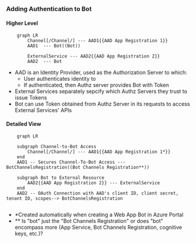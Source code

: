 ### Adding Authentication to Bot

#### Higher Level
```mermaid
    graph LR
        Channel[/Channel/] --- AAD1{{AAD App Registration 1}}
        AAD1  --- Bot((Bot))
        
        ExternalService --- AAD2{{AAD App Registration 2}}
        AAD2  --- Bot
```
* AAD is an Identity Provider, used as the Authorization Server to which:
    * User authenticates identity to
    * If authenticated, then Authz server provides Bot with Token
* External Services separately sepcify which Authz Servers they trust to issue Tokens
* Bot can use Token obtained from Authz Server in its requests to access External Services' APIs

#### Detailed View
```mermaid
    graph LR
    
    subgraph Channel-to-Bot Access
        Channel[/Channel/] --- AAD1{{AAD App Registration 1*}}
    end
    AAD1 -- Secures Channel-To-Bot Access --- BotChannelsRegistration((Bot Channels Registration**))
    
    subgraph Bot to External Resource
        AAD2{{AAD App Registration 2}} --- ExternalService
    end
    AAD2 -- OAuth Connection with AAD's client ID, client secret, tenant ID, scopes--> BotChannelsRegistration


```
* *Created automatically when creating a Web App Bot in Azure Portal
* ** Is "bot" just the "Bot Channels Registration" or does "bot" encompass more (App Service, Bot Channels Registration, cognitive keys, etc.)?
